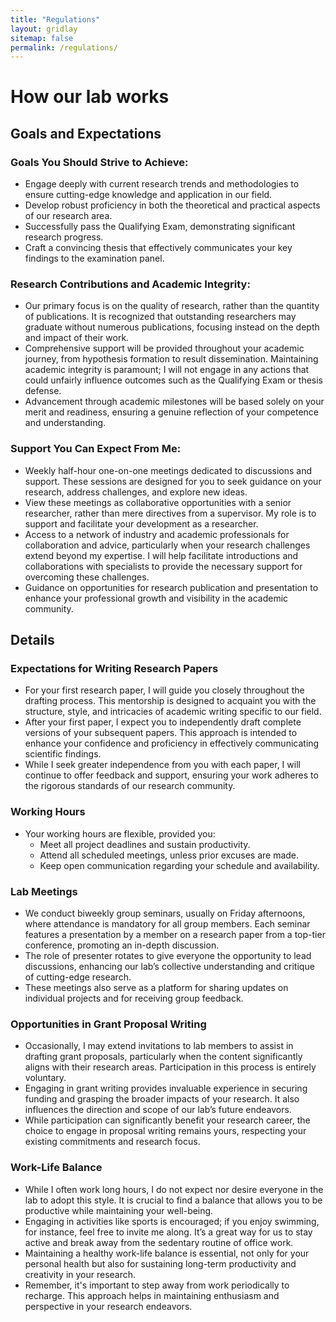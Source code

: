 ```yaml
---
title: "Regulations"
layout: gridlay
sitemap: false
permalink: /regulations/
---
```


# How our lab works

## Goals and Expectations

### Goals You Should Strive to Achieve:

- Engage deeply with current research trends and methodologies to ensure cutting-edge knowledge and application in our field.
- Develop robust proficiency in both the theoretical and practical aspects of our research area.
- Successfully pass the Qualifying Exam, demonstrating significant research progress.
- Craft a convincing thesis that effectively communicates your key findings to the examination panel.

### Research Contributions and Academic Integrity:

- Our primary focus is on the quality of research, rather than the quantity of publications. It is recognized that outstanding researchers may graduate without numerous publications, focusing instead on the depth and impact of their work.
- Comprehensive support will be provided throughout your academic journey, from hypothesis formation to result dissemination. Maintaining academic integrity is paramount; I will not engage in any actions that could unfairly influence outcomes such as the Qualifying Exam or thesis defense.
- Advancement through academic milestones will be based solely on your merit and readiness, ensuring a genuine reflection of your competence and understanding.

### Support You Can Expect From Me:

- Weekly half-hour one-on-one meetings dedicated to discussions and support. These sessions are designed for you to seek guidance on your research, address challenges, and explore new ideas.
- View these meetings as collaborative opportunities with a senior researcher, rather than mere directives from a supervisor. My role is to support and facilitate your development as a researcher.
- Access to a network of industry and academic professionals for collaboration and advice, particularly when your research challenges extend beyond my expertise. I will help facilitate introductions and collaborations with specialists to provide the necessary support for overcoming these challenges.
- Guidance on opportunities for research publication and presentation to enhance your professional growth and visibility in the academic community.

## Details

### Expectations for Writing Research Papers

- For your first research paper, I will guide you closely throughout the drafting process. This mentorship is designed to acquaint you with the structure, style, and intricacies of academic writing specific to our field.
- After your first paper, I expect you to independently draft complete versions of your subsequent papers. This approach is intended to enhance your confidence and proficiency in effectively communicating scientific findings.
- While I seek greater independence from you with each paper, I will continue to offer feedback and support, ensuring your work adheres to the rigorous standards of our research community.

### Working Hours

- Your working hours are flexible, provided you:
  - Meet all project deadlines and sustain productivity.
  - Attend all scheduled meetings, unless prior excuses are made.
  - Keep open communication regarding your schedule and availability.

### Lab Meetings

- We conduct biweekly group seminars, usually on Friday afternoons, where attendance is mandatory for all group members. Each seminar features a presentation by a member on a research paper from a top-tier conference, promoting an in-depth discussion.
- The role of presenter rotates to give everyone the opportunity to lead discussions, enhancing our lab’s collective understanding and critique of cutting-edge research.
- These meetings also serve as a platform for sharing updates on individual projects and for receiving group feedback.

### Opportunities in Grant Proposal Writing

- Occasionally, I may extend invitations to lab members to assist in drafting grant proposals, particularly when the content significantly aligns with their research areas. Participation in this process is entirely voluntary.
- Engaging in grant writing provides invaluable experience in securing funding and grasping the broader impacts of your research. It also influences the direction and scope of our lab’s future endeavors.
- While participation can significantly benefit your research career, the choice to engage in proposal writing remains yours, respecting your existing commitments and research focus.

### Work-Life Balance

- While I often work long hours, I do not expect nor desire everyone in the lab to adopt this style. It is crucial to find a balance that allows you to be productive while maintaining your well-being.
- Engaging in activities like sports is encouraged; if you enjoy swimming, for instance, feel free to invite me along. It’s a great way for us to stay active and break away from the sedentary routine of office work.
- Maintaining a healthy work-life balance is essential, not only for your personal health but also for sustaining long-term productivity and creativity in your research.
- Remember, it's important to step away from work periodically to recharge. This approach helps in maintaining enthusiasm and perspective in your research endeavors.

